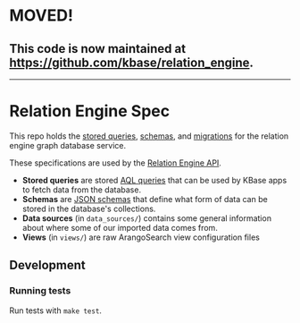 # MOVED!

## This code is now maintained at https://github.com/kbase/relation_engine.

---

# Relation Engine Spec

This repo holds the [stored queries](stored_queries), [schemas](schemas), and [migrations](migrations) for the relation engine graph database service.

These specifications are used by the [Relation Engine API](https://github.com/kbase/relation_engine_api).

* **Stored queries** are stored [AQL queries](https://docs.arangodb.com/3.5/AQL/index.html) that can be used
by KBase apps to fetch data from the database.
* **Schemas** are [JSON schemas](https://json-schema.org/) that define what form of data can be stored in
the database's collections.
* **Data sources** (in `data_sources/`) contains some general information about where some of our imported data comes from.
* **Views** (in `views/`) are raw ArangoSearch view configuration files

## Development

### Running tests

Run tests with `make test`.
